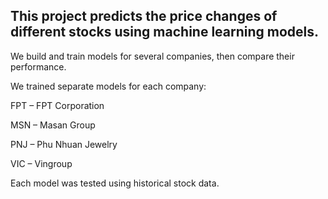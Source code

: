 ## This project predicts the price changes of different stocks using machine learning models.

We build and train models for several companies, then compare their performance.

We trained separate models for each company:

FPT – FPT Corporation

MSN – Masan Group

PNJ – Phu Nhuan Jewelry

VIC – Vingroup

Each model was tested using historical stock data.

